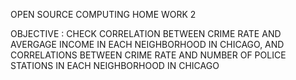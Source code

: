 OPEN SOURCE COMPUTING HOME WORK 2

OBJECTIVE : CHECK CORRELATION BETWEEN CRIME RATE AND AVERGAGE INCOME IN EACH NEIGHBORHOOD IN CHICAGO, AND CORRELATIONS BETWEEN CRIME RATE AND NUMBER OF POLICE STATIONS IN EACH NEIGHBORHOOD IN CHICAGO 

